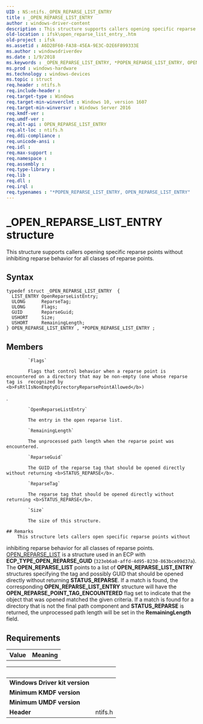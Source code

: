 ```yaml
---
UID : NS:ntifs._OPEN_REPARSE_LIST_ENTRY
title : _OPEN_REPARSE_LIST_ENTRY
author : windows-driver-content
description : This structure supports callers opening specific reparse points without inhibiting reparse behavior for all classes of reparse points.
old-location : ifsk\open_reparse_list_entry_.htm
old-project : ifsk
ms.assetid : A6D28F60-FA38-45EA-9E3C-D2E6F899333E
ms.author : windowsdriverdev
ms.date : 1/9/2018
ms.keywords : _OPEN_REPARSE_LIST_ENTRY, *POPEN_REPARSE_LIST_ENTRY, OPEN_REPARSE_LIST_ENTRY
ms.prod : windows-hardware
ms.technology : windows-devices
ms.topic : struct
req.header : ntifs.h
req.include-header : 
req.target-type : Windows
req.target-min-winverclnt : Windows 10, version 1607
req.target-min-winversvr : Windows Server 2016
req.kmdf-ver : 
req.umdf-ver : 
req.alt-api : OPEN_REPARSE_LIST_ENTRY
req.alt-loc : ntifs.h
req.ddi-compliance : 
req.unicode-ansi : 
req.idl : 
req.max-support : 
req.namespace : 
req.assembly : 
req.type-library : 
req.lib : 
req.dll : 
req.irql : 
req.typenames : "*POPEN_REPARSE_LIST_ENTRY, OPEN_REPARSE_LIST_ENTRY"
---
```


# _OPEN_REPARSE_LIST_ENTRY structure
This structure supports callers opening specific reparse points without
inhibiting reparse behavior for all classes of reparse points.

## Syntax
````
typedef struct _OPEN_REPARSE_LIST_ENTRY  {
  LIST_ENTRY OpenReparseListEntry;
  ULONG      ReparseTag;
  ULONG      Flags;
  GUID       ReparseGuid;
  USHORT     Size;
  USHORT     RemainingLength;
} OPEN_REPARSE_LIST_ENTRY , *POPEN_REPARSE_LIST_ENTRY ;
````

## Members

        
            `Flags`

            Flags that control behavior when a reparse point is encountered on a directory that may be non-empty (one whose reparse tag is  recognized by <b>FsRtlIsNonEmptyDirectoryReparsePointAllowed</b>)
.

<table>
<tr>
<th>Value</th>
<th>Meaning</th>
</tr>
<tr>
        
            `OpenReparseListEntry`

            The entry in the open reparse list.
        
            `RemainingLength`

            The unprocessed path length when the reparse point was
    encountered.
        
            `ReparseGuid`

            The GUID of the reparse tag that should be opened directly without returning <b>STATUS_REPARSE</b>.
        
            `ReparseTag`

            The reparse tag that should be opened directly without returning <b>STATUS_REPARSE</b>.
        
            `Size`

            The size of this structure.

    ## Remarks
        This structure lets callers open specific reparse points without
  inhibiting reparse behavior for all classes of reparse points.
<a href="..\ntifs\ns-ntifs-_open_reparse_list.md">OPEN_REPARSE_LIST</a> is a structure used in an ECP with <b>ECP_TYPE_OPEN_REPARSE_GUID</b> (<code>323eb6a8-affd-4d95-8230-863bce09d37a</code>). The <b>OPEN_REPARSE_LIST</b> points to a list of <b>OPEN_REPARSE_LIST_ENTRY</b>
structures specifying the tag and possibly GUID that should be
  opened directly without returning <b>STATUS_REPARSE</b>.
If a match is found, the corresponding <b>OPEN_REPARSE_LIST_ENTRY</b>  structure will have the <b>OPEN_REPARSE_POINT_TAG_ENCOUNTERED</b> flag set to indicate that the object that was opened matched the given criteria. If a match is found for a directory that is not the final path  component and <b>STATUS_REPARSE</b> is returned, the unprocessed path
  length will be set in the <b>RemainingLength</b> field.</p>

## Requirements
| &nbsp; | &nbsp; |
| ---- |:---- |
| **Windows Driver kit version** |  |
| **Minimum KMDF version** |  |
| **Minimum UMDF version** |  |
| **Header** | ntifs.h |